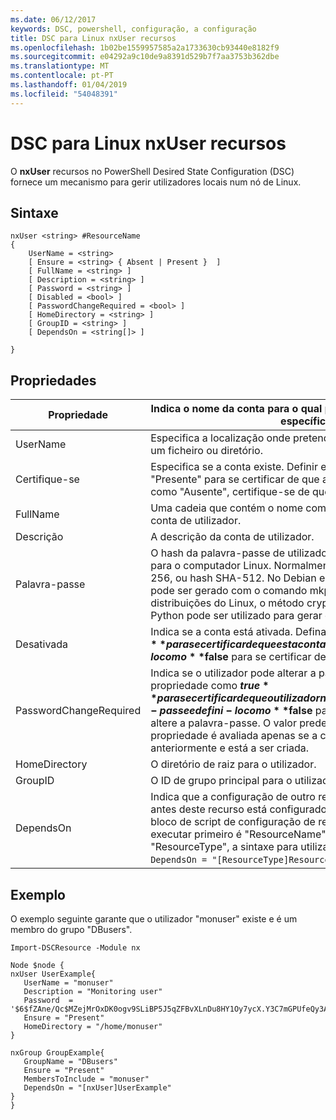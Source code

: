 ```yaml
---
ms.date: 06/12/2017
keywords: DSC, powershell, configuração, a configuração
title: DSC para Linux nxUser recursos
ms.openlocfilehash: 1b02be1559957585a2a1733630cb93440e8182f9
ms.sourcegitcommit: e04292a9c10de9a8391d529b7f7aa3753b362dbe
ms.translationtype: MT
ms.contentlocale: pt-PT
ms.lasthandoff: 01/04/2019
ms.locfileid: "54048391"
---
```

# <a name="dsc-for-linux-nxuser-resource"></a>DSC para Linux nxUser recursos

O **nxUser** recursos no PowerShell Desired State Configuration (DSC) fornece um mecanismo para gerir utilizadores locais num nó de Linux.

## <a name="syntax"></a>Sintaxe

```
nxUser <string> #ResourceName
{
    UserName = <string>
    [ Ensure = <string> { Absent | Present }  ]
    [ FullName = <string> ]
    [ Description = <string> ]
    [ Password = <string> ]
    [ Disabled = <bool> ]
    [ PasswordChangeRequired = <bool> ]
    [ HomeDirectory = <string> ]
    [ GroupID = <string> ]
    [ DependsOn = <string[]> ]

}
```

## <a name="properties"></a>Propriedades

|  Propriedade |  Indica o nome da conta para o qual pretende garantir um estado específico. |
|---|---|
| UserName| Especifica a localização onde pretende garantir que o estado para um ficheiro ou diretório.|
| Certifique-se| Especifica se a conta existe. Definir esta propriedade para "Presente" para se certificar de que a conta existe e defini-lo como "Ausente", certifique-se de que a conta não existe.|
| FullName| Uma cadeia que contém o nome completo para utilizar para a conta de utilizador.|
| Descrição| A descrição da conta de utilizador.|
| Palavra-passe| O hash da palavra-passe de utilizadores no formato adequado para o computador Linux. Normalmente, este é um SALT SHA-256, ou hash SHA-512. No Debian e Ubuntu Linux, este valor pode ser gerado com o comando mkpasswd. Para outras distribuições do Linux, o método crypt da biblioteca de Crypt do Python pode ser utilizado para gerar o hash.|
| Desativada| Indica se a conta está ativada. Defina esta propriedade como **$true** para se certificar de que esta conta está desativada e defini-lo como **$false** para se certificar de que está ativada.|
| PasswordChangeRequired| Indica se o utilizador pode alterar a palavra-passe. Defina esta propriedade como **$true** para se certificar de que o utilizador não é possível alterar a palavra-passe e defini-lo como **$false** para permitir que o utilizador altere a palavra-passe. O valor predefinido é **$false**. Esta propriedade é avaliada apenas se a conta de utilizador não existia anteriormente e está a ser criada.|
| HomeDirectory| O diretório de raiz para o utilizador.|
| GroupID| O ID de grupo principal para o utilizador.|
| DependsOn | Indica que a configuração de outro recurso deve ser executado antes deste recurso está configurado. Por exemplo, se o ID do bloco de script de configuração de recursos que pretende executar primeiro é "ResourceName" e seu tipo é "ResourceType", a sintaxe para utilizar esta propriedade é `DependsOn = "[ResourceType]ResourceName"`.|

## <a name="example"></a>Exemplo

O exemplo seguinte garante que o utilizador "monuser" existe e é um membro do grupo "DBusers".

```
Import-DSCResource -Module nx

Node $node {
nxUser UserExample{
   UserName = "monuser"
   Description = "Monitoring user"
   Password  =    '$6$fZAne/Qc$MZejMrOxDK0ogv9SLiBP5J5qZFBvXLnDu8HY1Oy7ycX.Y3C7mGPUfeQy3A82ev3zIabhDQnj2ayeuGn02CqE/0'
   Ensure = "Present"
   HomeDirectory = "/home/monuser"
}

nxGroup GroupExample{
   GroupName = "DBusers"
   Ensure = "Present"
   MembersToInclude = "monuser"
   DependsOn = "[nxUser]UserExample"
}
}
```
